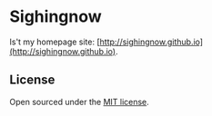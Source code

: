 # Sighingnow

Is't my homepage site: [http://sighingnow.github.io](http://sighingnow.github.io).

## License

Open sourced under the [MIT license](LICENSE).

